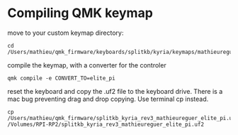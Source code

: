 # Compiling QMK keymap

move to your custom keymap directory:

```
cd /Users/mathieu/qmk_firmware/keyboards/splitkb/kyria/keymaps/mathieureguer
```

compile the keymap, with a converter for the controler

```
qmk compile -e CONVERT_TO=elite_pi
```

reset the keyboard and copy the .uf2 file to the keyboard drive.
There is a mac bug preventing drag and drop copying. Use terminal cp instead.

```
cp /Users/mathieu/qmk_firmware/splitkb_kyria_rev3_mathieureguer_elite_pi.uf2 /Volumes/RPI-RP2/splitkb_kyria_rev3_mathieureguer_elite_pi.uf2
```